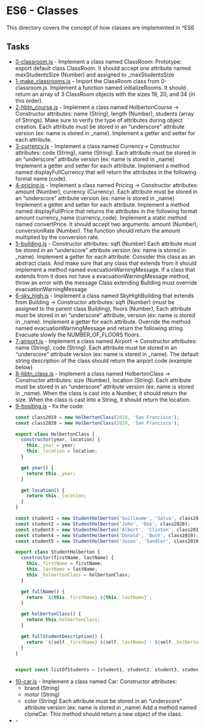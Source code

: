 # ES6 - Classes

This directory covers the concept of how classes are implemented in ^ES6


## Tasks

* [0-classroom.js](0-classroom.js) - Implement a class named ClassRoom: Prototype: export default class ClassRoom. It should accept one attribute named maxStudentsSize (Number) and assigned to _maxStudentsSize
* [1-make_classrooms.js](1-make_classrooms.js) - Import the ClassRoom class from 0-classroom.js. Implement a function named initializeRooms. It should return an array of 3 ClassRoom objects with the sizes 19, 20, and 34 (in this order).
* [2-hbtn_course.js](2-hbtn_course.js) - Implement a class named HolbertonCourse -> Constructor attributes: name (String), length (Number), students (array of Strings). Make sure to verify the type of attributes during object creation. Each attribute must be stored in an “underscore” attribute version (ex: name is stored in _name). Implement a getter and setter for each attribute.
* [3-currency.js](3-currency.js) - Implement a class named Currency-> Constructor attributes: code (String), name (String).
Each attribute must be stored in an “underscore” attribute version (ex: name is stored in _name)
Implement a getter and setter for each attribute.
Implement a method named displayFullCurrency that will return the attributes in the following format name (code).
* [4-pricing.js](4-pricing.js) - Implement a class named Pricing -> Constructor attributes: amount (Number), currency (Currency). Each attribute must be stored in an “underscore” attribute version (ex: name is stored in _name) Implement a getter and setter for each attribute. Implement a method named displayFullPrice that returns the attributes in the following format amount currency_name (currency_code). Implement a static method named convertPrice. It should accept two arguments: amount (Number), conversionRate (Number). The function should return the amount multiplied by the conversion rate.
* [5-building.js](5-building.js) - Constructor attributes: sqft (Number) Each attribute must be stored in an “underscore” attribute version (ex: name is stored in _name). Implement a getter for each attribute. Consider this class as an abstract class. And make sure that any class that extends from it should implement a method named evacuationWarningMessage. If a class that extends from it does not have a evacuationWarningMessage method, throw an error with the message Class extending Building must override evacuationWarningMessage
* [6-sky_high.js](6-sky_high.js) - Implement a class named SkyHighBuilding that extends from Building -> Constructor attributes:
sqft (Number) (must be assigned to the parent class Building), floors (Number), Each attribute must be stored in an “underscore” attribute, version (ex: name is stored in _name). Implement a getter for each attribute. Override the method named evacuationWarningMessage and return the following string Evacuate slowly the NUMBER_OF_FLOORS floors.
* [7-airport.js](7-airport.js) - Implement a class named Airport -> Constructor attributes: name (String), code (String). Each attribute must be stored in an “underscore” attribute version (ex: name is stored in _name). The default string description of the class should return the airport code (example below)
* [8-hbtn_class.js](8-hbtn_class.js) - Implement a class named HolbertonClass -> Constructor attributes: size (Number), location (String). Each attribute must be stored in an “underscore” attribute version (ex: name is stored in _name). When the class is cast into a Number, it should return the size. When the class is cast into a String, it should return the location.
* [9-hositing.js](9-hoisting.js) - fix the code:
  ```JavaScript
  const class2019 = new HolbertonClass(2019, 'San Francisco');
  const class2020 = new HolbertonClass(2020, 'San Francisco');

  export class HolbertonClass {
    constructor(year, location) {
      this._year = year;
      this._location = location;
    }

    get year() {
      return this._year;
    }

    get location() {
      return this._location;
    }
  }

  const student1 = new StudentHolberton('Guillaume', 'Salva', class2020);
  const student2 = new StudentHolberton('John', 'Doe', class2020);
  const student3 = new StudentHolberton('Albert', 'Clinton', class2019);
  const student4 = new StudentHolberton('Donald', 'Bush', class2019);
  const student5 = new StudentHolberton('Jason', 'Sandler', class2019);

  export class StudentHolberton {
    constructor(firstName, lastName) {
      this._firstName = firstName;
      this._lastName = lastName;
      this._holbertonClass = holbertonClass;
    }

    get fullName() {
      return `${this._firstName} ${this._lastName}`;
    }

    get holbertonClass() {
      return this.holbertonClass;
    }

    get fullStudentDescription() {
      return `${self._firstName} ${self._lastName} - ${self._holbertonClass.year} - ${self._holbertonClass.location}`;
    }
  }


  export const listOfStudents = [student1, student2, student3, student4, student5];
  ```
* [10-car.js](10-car.js) - Implement a class named Car:
Constructor attributes:
  * brand (String)
  * motor (String)
  * color (String)
Each attribute must be stored in an “underscore” attribute version (ex: name is stored in _name)
Add a method named cloneCar. This method should return a new object of the class.
* []() -
